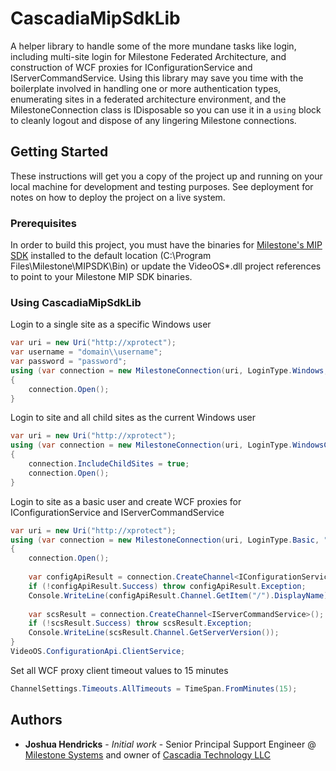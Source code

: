 # CascadiaMipSdkLib

A helper library to handle some of the more mundane tasks like login, including multi-site login for Milestone Federated Architecture, and construction of WCF proxies for IConfigurationService and IServerCommandService. Using this library may save you time with the boilerplate involved in handling one or more authentication types, enumerating sites in a federated architecture environment, and the MilestoneConnection class is IDisposable so you can use it in a `using` block to cleanly logout and dispose of any lingering Milestone connections.

## Getting Started

These instructions will get you a copy of the project up and running on your local machine for development and testing purposes. See deployment for notes on how to deploy the project on a live system.

### Prerequisites

In order to build this project, you must have the binaries for [Milestone's MIP SDK](https://www.milestonesys.com/community/developer-tools/sdk/) installed to the default location (C:\Program Files\Milestone\MIPSDK\Bin) or update the VideoOS*.dll project references to point to your Milestone MIP SDK binaries.

### Using CascadiaMipSdkLib

Login to a single site as a specific Windows user
```C#
var uri = new Uri("http://xprotect");
var username = "domain\\username";
var password = "password";
using (var connection = new MilestoneConnection(uri, LoginType.Windows, username, password))
{
    connection.Open();
}
```

Login to site and all child sites as the current Windows user
```C#
var uri = new Uri("http://xprotect");
using (var connection = new MilestoneConnection(uri, LoginType.WindowsCurrentUser))
{
    connection.IncludeChildSites = true;
    connection.Open();
}
```

Login to site as a basic user and create WCF proxies for IConfigurationService and IServerCommandService
```C#
var uri = new Uri("http://xprotect");
using (var connection = new MilestoneConnection(uri, LoginType.Basic, "myuser", "password"))
{
    connection.Open();
    
    var configApiResult = connection.CreateChannel<IConfigurationService>();
    if (!configApiResult.Success) throw configApiResult.Exception;
    Console.WriteLine(configApiResult.Channel.GetItem("/").DisplayName);
    
    var scsResult = connection.CreateChannel<IServerCommandService>();
    if (!scsResult.Success) throw scsResult.Exception;
    Console.WriteLine(scsResult.Channel.GetServerVersion());
}
VideoOS.ConfigurationApi.ClientService;
```

Set all WCF proxy client timeout values to 15 minutes
```C#
ChannelSettings.Timeouts.AllTimeouts = TimeSpan.FromMinutes(15);
```

## Authors

* **Joshua Hendricks** - *Initial work* - Senior Principal Support Engineer @ [Milestone Systems](https://www.milestonesys.com) and owner of [Cascadia Technology LLC](https://www.cascadia.tech)
